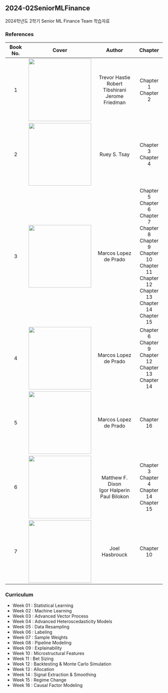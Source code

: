 ## 2024-02SeniorMLFinance

2024학년도 2학기 Senior ML Finance Team 학습자료

### References

| Book No. |                                                     Cover                                                      |                          Author                           |                                                                                Chapter                                                                                |
|:--------:|:--------------------------------------------------------------------------------------------------------------:|:---------------------------------------------------------:|:---------------------------------------------------------------------------------------------------------------------------------------------------------------------:|
|    1     |<img src="https://m.media-amazon.com/images/I/517TrzchOML._AC_UF1000,1000_QL80_.jpg" width="200"/>| Trevor Hastie <br> Robert Tibshirani <br> Jerome Friedman |                                                                       Chapter 1 <br> Chapter 2                                                                        |
|    2     |       <img src="https://m.media-amazon.com/images/I/51QUISVidoL._AC_UF1000,1000_QL80_.jpg" width="200"/>       |                       Ruey S. Tsay                        |                                                                       Chapter 3 <br> Chapter 4                                                                        |
|    3     |     <img src="https://media.wiley.com/product_data/coverImage300/89/11194820/1119482089.jpg" width="200"/>     |                   Marcos Lopez de Prado                   | Chapter 5 <br> Chapter 6 <br> Chapter 7 <br> Chapter 8 <br> Chapter 9 <br> Chapter 10 <br> Chapter 11 <br> Chapter 12 <br> Chapter 13 <br> Chapter 14 <br> Chapter 15 |
|    4     |<img src="https://m.media-amazon.com/images/I/61c7vtrk5-L._AC_UF350,350_QL50_.jpg" width="200"/>|                   Marcos Lopez de Prado                   |                                               Chapter 6 <br> Chapter 9 <br> Chapter 12 <br> Chapter 13 <br> Chapter 14                                                |
|    5     |<img src="https://m.media-amazon.com/images/I/61F9gUaZUVL._AC_UF1000,1000_QL80_.jpg" width="200"/>|                   Marcos Lopez de Prado                   |                                                                              Chapter 16                                                                               |
|    6     |<img src="https://m.media-amazon.com/images/I/61BkCx3ZdxL._AC_UF1000,1000_QL80_.jpg" width="200"/>|   Matthew F. Dixon <br> Igor Halperin <br> Paul Bilokon   |                                                                            Chapter 3 <br> Chapter 4 <br> Chapter 14 <br> Chapter 15                                   |
|    7     |<img src="https://m.media-amazon.com/images/I/81mdCybEf6L._AC_UF1000,1000_QL80_.jpg" width="200"/>|                      Joel Hasbrouck                       |                                                                              Chapter 10                                                                               |


### Curriculum

- Week 01 : Statistical Learning
- Week 02 : Machine Learning
- Week 03 : Advanced Vector Process
- Week 04 : Advanced Heteroscedasticity Models
- Week 05 : Data Resampling
- Week 06 : Labeling
- Week 07 : Sample Weights
- Week 08 : Pipeline Modeling
- Week 09 : Explainability
- Week 10 : Microstructural Features
- Week 11 : Bet Sizing
- Week 12 : Backtesting & Monte Carlo Simulation
- Week 13 : Allocation
- Week 14 : Signal Extraction & Smoothing
- Week 15 : Regime Change
- Week 16 : Causal Factor Modeling
